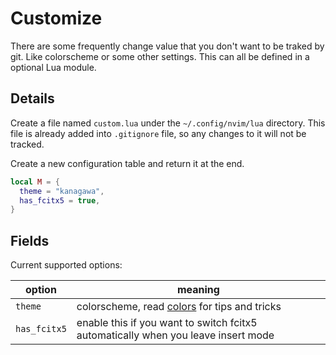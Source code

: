 # Customize

There are some frequently change value that you don't want to be traked by git.
Like colorscheme or some other settings.
This can all be defined in a optional Lua module.

## Details

Create a file named `custom.lua` under the `~/.config/nvim/lua` directory.
This file is already added into `.gitignore` file, so any changes to it will
not be tracked.

Create a new configuration table and return it at the end.

```lua
local M = {
  theme = "kanagawa",
  has_fcitx5 = true,
}
```

## Fields

Current supported options:

| option       | meaning                                                                           |
|--------------|-----------------------------------------------------------------------------------|
| `theme`      | colorscheme, read [colors](./colors.md) for tips and tricks                       |
| `has_fcitx5` | enable this if you want to switch fcitx5 automatically when you leave insert mode |


